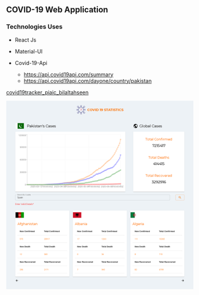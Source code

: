 ## COVID-19 Web Application

### Technologies Uses

* React Js
* Material-UI
* Covid-19-Api

   - https://api.covid19api.com/summary
   - https://api.covid19api.com/dayone/country/pakistan

[covid19tracker_piaic_bilaltahseen](http://covid19tracker_piaic_bilaltahseen.surge.sh/)

![ScreenShot](images/image1.png)
